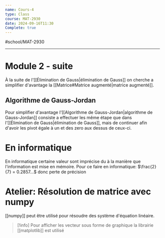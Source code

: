 ```yaml
---
name: Cours-4
type: Class
course: MAT-2930
date: 2024-09-16T11:30
Complete: true
---
```

#school/MAT-2930
***

# Module 2 - suite
À la suite de l'[[Élimination de Gauss|élimination de Gauss]] on cherche a simplifier d'avantage la [[Matrice#Matrice augmenté|matrice augmenté]].
## Algorithme de Gauss-Jordan
Pour simplifier d'avantage l'[[Algorithme de Gauss-Jordan|algorithme de Gauss-Jordan]] consiste a effectuer les même étape que dans l'[[Élimination de Gauss|élimination de Gauss]], mais de continuer afin d'avoir les pivot égale à un et des zero aux dessus de ceux-ci.

# En informatique
En informatique certaine valeur sont imprécise du à la manière que l'information est mise en mémoire. Pour ce faire en informatique: $\frac{2}{7} = 0.2857...$ donc perte de précision

# Atelier: Résolution de matrice avec numpy
[[numpy]] peut être utilisé pour résoudre des système d'équation linéaire.

> [!info]
> Pour afficher les vecteur sous forme de graphique la librairie [[matplotlib]] est utilisé